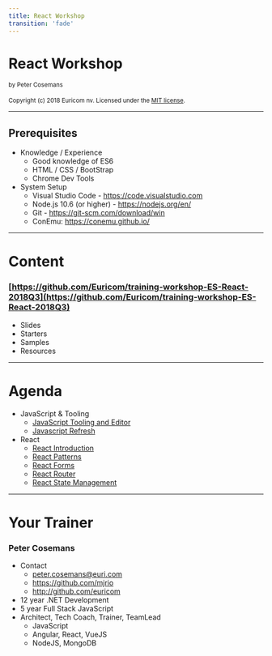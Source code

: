 ```yaml
---
title: React Workshop
transition: 'fade'
---
```


# React Workshop

<small>by Peter Cosemans</small>
<br>
<br>
<small>
Copyright (c) 2018 Euricom nv. Licensed under the [MIT license](https://opensource.org/licenses/MIT).
</small>

---

## Prerequisites

- Knowledge / Experience
  - Good knowledge of ES6
  - HTML / CSS / BootStrap
  - Chrome Dev Tools
- System Setup
  - Visual Studio Code - https://code.visualstudio.com
  - Node.js 10.6 (or higher) - https://nodejs.org/en/
  - Git - https://git-scm.com/download/win
  - ConEmu: https://conemu.github.io/

---

# Content

### [https://github.com/Euricom/training-workshop-ES-React-2018Q3](https://github.com/Euricom/training-workshop-ES-React-2018Q3)

- Slides
- Starters
- Samples
- Resources

---

# Agenda

- JavaScript & Tooling
  - [JavaScript Tooling and Editor](./javaScript-tooling-and-editor.md)
  - [Javascript Refresh](./javascript-refresh.md)
- React
  - [React Introduction](./react-introduction.md)
  - [React Patterns](./react-patterns.md)
  - [React Forms](./react-forms.md)
  - [React Router](./react-router.md)
  - [React State Management](./react-state-management.md)

---

# Your Trainer

### Peter Cosemans

- Contact
  - peter.cosemans@euri.com
  - https://github.com/mjrio
  - http://github.com/euricom
- 12 year .NET Development
- 5 year Full Stack JavaScript
- Architect, Tech Coach, Trainer, TeamLead
  - JavaScript
  - Angular, React, VueJS
  - NodeJS, MongoDB
